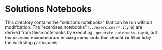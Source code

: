 # Solutions Notebooks

This directory contains the "solutions notebooks" that can be run without
modification. The "exercises notebooks" (`../exercises/*.ipynb`) are derived
from these notebooks by executing `_generate_notebooks.ipynb`, but the exercise
notebooks are missing some code that should be filled in by the workshop
participants.
